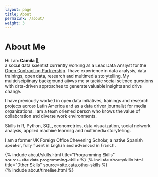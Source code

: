 ```yaml
---
layout: page
title: About
permalink: /about/
weight: 3
---
```


# **About Me**

Hi I am **Camila** :wave:,<br>
a social data scientist currently working as a Lead Data Analyst for the [Open Contracting Partnership](https://www.open-contracting.org/). I have experience in data analysis, data trainings, open data, research and multimedia storytelling. My multidisciplinary background allows me to tackle social science questions with data-driven approaches to generate valuable insights and drive change. 

I have previously worked in open data initiatives, trainings and research projects across Latin America and as a data driven journalist for media organizations. I am a team oriented person who knows the value of collaboration and diverse work environments. 

Skills in R, Python, SQL, econometrics, data visualization, social network analysis, applied machine learning and multimedia storytelling. 

I am a former UK Foreign Office Chevening Scholar, a native Spanish speaker, fully fluent in English and advanced in French.

<div class="row">
{% include about/skills.html title="Programming Skills" source=site.data.programming-skills %}
{% include about/skills.html title="Other Skills" source=site.data.other-skills %}
</div>

<div class="row">
{% include about/timeline.html %}
</div>
